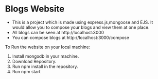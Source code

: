 # Blogs Website

- This is a project which is made using express.js,mongoose and EJS. It would allow you to compose your blogs and view them at one place.
- All blogs can be seen at http://localhost:3000
- You can compose blogs at http://localhost:3000/compose

To Run the website on your local machine:

1. Install mongodb in your machine.
2. Download Repository.
3. Run npm install in the repository.
4. Run npm start


